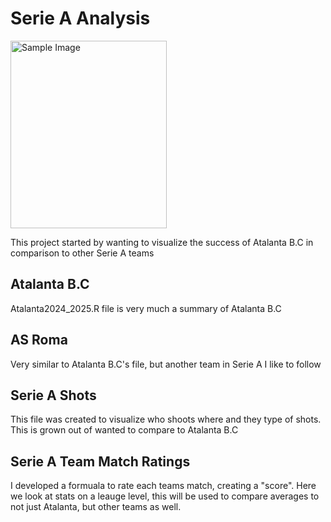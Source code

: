 # Serie A Analysis


<img src="https://github.com/user-attachments/assets/bc3e524b-ff41-4b97-af9d-38bcb053cfd8" alt="Sample Image" width="250" height="300">

This project started by wanting to visualize the success of Atalanta B.C in comparison to other Serie A teams


## Atalanta B.C
Atalanta2024_2025.R file is very much a summary of Atalanta B.C

## AS Roma
Very similar to Atalanta B.C's file, but another team in Serie A I like to follow

## Serie A Shots
This file was created to visualize who shoots where and they type of shots. This is grown out of wanted to compare to Atalanta B.C

## Serie A Team Match Ratings
I developed a formuala to rate each teams match, creating a "score". Here we look at stats on a leauge level, this will be used to compare averages to not just Atalanta, but other teams as well.

